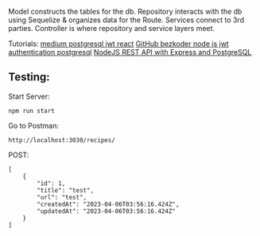 Model constructs the tables for the db.
Repository interacts with the db using Sequelize & organizes data for the Route.
Services connect to 3rd parties.
Controller is where repository and service layers meet.

Tutorials:
[medium postgresql jwt react](https://medium.com/@rachealkuranchie/node-js-authentication-with-postgresql-sequelize-and-express-js-20ae773da4c9)
[GitHub bezkoder node js jwt authentication postgresql](https://github.com/bezkoder/node-js-jwt-authentication-postgresql)
[NodeJS REST API with Express and PostgreSQL](https://medium.com/bb-tutorials-and-thoughts/how-to-build-nodejs-rest-api-with-express-and-postgresql-674d96d5cb8f)

## Testing:

Start Server:

```
npm run start
```

Go to Postman:

```
http://localhost:3030/recipes/
```

POST:

```
[
    {
        "id": 1,
        "title": "test",
        "url": "test",
        "createdAt": "2023-04-06T03:56:16.424Z",
        "updatedAt": "2023-04-06T03:56:16.424Z"
    }
]
```
